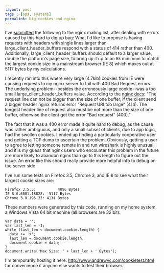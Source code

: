 ```yaml
---
layout: post
tags : [ops, systems]
permalink: big-cookies-and-nginx
---
```



I've [submitted](http://nginx.org/pipermail/nginx/2009-December/017350.html) the following to the nginx mailing list, after dealing with errors caused by this hard to dig up bug:
What I'd like to propose is having requests with headers with single lines larger than large_client_header_buffers respond with a status of 414 rather than 400. Additionally, large_client_header_buffers should default to a larger value, double the platform's page size, to bring up it up to an 8k minimum to match the largest cookie size in a mainstream browser (IE 8) which maxes out at 5117 bytes by my calculations.

I recently ran into this where very large (4.7kib) cookies from IE were causing requests to my nginx server to fail with 400 Bad Request errors. The underlying problem--besides the erroneously large cookie--was a too small large_client_header_buffers value. According to the [nginx docs](http://wiki.nginx.org/NginxHttpCoreModule#large_client_header_buffers): "The request line can not be bigger than the size of one buffer, if the client send a bigger header nginx returns error "Request URI too large" (414). The longest header line of request also must be not more than the size of one buffer, otherwise the client get the error "Bad request" (400)."

The fact that it was a 400 error made it quite hard to debug, as the cause was rather ambiguous, and only a small subset of clients, due to app logic, had the swollen cookies. I ended up finding a particularly cooperative user and getting a TCP dump to ascertain the problem. Obviously, getting a user to agree to letting someone remote in and run wireshark is highly unusual, and it is my guess that nginx users who encounter this problem in the future are more likely to abandon nginx than go to this length to figure out the issue. An error like this should really provide more helpful info to debug on the server side.

I've run some tests on Firefox 3.5, Chrome 3, and IE 8 to see what their largest cookie sizes are:

    Firefox 3.5.5:          4096 Bytes
    IE 8.0.6001.18828:  5117 Bytes
    Chrome 3.0.195.33: 4131 Bytes
 
These numbers were generated by this code, running on my home system, a Windows Vista 64 bit machine (all browsers are 32 bit):

    var data = '';
    var last_len = -1;
    while (last_len < document.cookie.length) {
      data += 'x';
      last_len = document.cookie.length;
      document.cookie = data;
    }
    document.write('Max Size: ' + last_len + ' Bytes');
 

I'm temporarily hosting it here: http://www.andrewvc.com/cookietest.html for convenience if anyone else wants to test their browser.